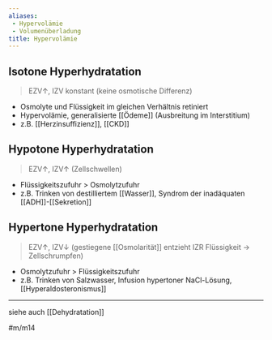 ```yaml
---
aliases:
 - Hypervolämie
 - Volumenüberladung
title: Hypervolämie
---
```


## Isotone Hyperhydratation
> EZV↑, IZV konstant (keine osmotische Differenz)

- Osmolyte und Flüssigkeit im gleichen Verhältnis retiniert
- Hypervolämie, generalisierte [[Ödeme]] (Ausbreitung im Interstitium)
- z.B. [[Herzinsuffizienz]], [[CKD]]

## Hypotone Hyperhydratation
> EZV↑, IZV↑ (Zellschwellen)

- Flüssigkeitszufuhr > Osmolytzufuhr 
- z.B. Trinken von destilliertem [[Wasser]], Syndrom der inadäquaten [[ADH]]-[[Sekretion]]

## Hypertone Hyperhydratation
> EZV↑, IZV↓ (gestiegene [[Osmolarität]] entzieht IZR Flüssigkeit → Zellschrumpfen)

- Osmolytzufuhr > Flüssigkeitszufuhr
- z.B. Trinken von Salzwasser, Infusion hypertoner NaCl-Lösung, [[Hyperaldosteronismus]]

---
siehe auch [[Dehydratation]]

#m/m14 
